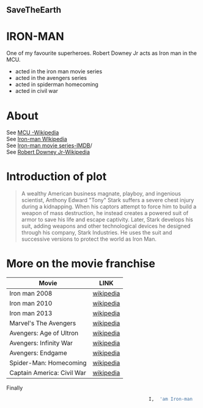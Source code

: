 ## SaveTheEarth
# IRON-MAN

One of my favourite superheroes.
Robert Downey Jr acts as Iron man in the MCU.
  - acted in the iron man movie series
  - acted in the avengers series
  - acted in spiderman homecoming
  - acted in civil war
  

# About  
See [MCU -Wikipedia](https://en.wikipedia.org/wiki/Marvel_Cinematic_Universe)<br>
See [Iron-man WIkipedia](https://en.wikipedia.org/wiki/Iron_Man)<br>
See [Iron-man movie series-IMDB](https://www.imdb.com/list/ls066607305/)/<br>
See [Robert Downey Jr-Wikipedia](https://en.wikipedia.org/wiki/Robert_Downey_Jr.)

# Introduction of plot
 >A wealthy American business magnate, playboy, and ingenious scientist, Anthony Edward "Tony" Stark suffers a severe chest injury during a kidnapping. When his captors attempt to force him to build a weapon of mass destruction, he instead creates a powered suit of armor to save his life and escape captivity. Later, Stark develops his suit, adding weapons and other technological devices he designed through his company, Stark Industries. He uses the suit and successive versions to protect the world as Iron Man.
 
 
# More on the movie franchise
| Movie | LINK |
| ------ | ------ |
| Iron man 2008 | [wikipedia](https://en.wikipedia.org/wiki/Iron_Man_(2008_film)) |
| Iron man 2010 | [wikipedia](https://en.wikipedia.org/wiki/Iron_Man_2) |
| Iron man 2013 | [wikipedia](https://en.wikipedia.org/wiki/Iron_Man_3) |
| Marvel's The Avengers | [wikipedia](https://en.wikipedia.org/wiki/The_Avengers_(2012_film)) |
| Avengers: Age of Ultron | [wikipedia](https://en.wikipedia.org/wiki/Avengers:_Age_of_Ultron) |
| Avengers: Infinity War | [wikipedia](https://en.wikipedia.org/wiki/Avengers:_Infinity_War) |
| Avengers: Endgame | [wikipedia](https://en.wikipedia.org/wiki/Avengers:_Endgame) |
| Spider-Man: Homecoming | [wikipedia](https://en.wikipedia.org/wiki/Spider-Man:_Homecoming) |
| Captain America: Civil War | [wikipedia](https://en.wikipedia.org/wiki/Captain_America:_Civil_War) |


Finally

```sh 
                                                    I,  'am Iron-man
```
